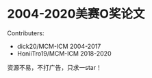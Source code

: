 # 2004-2020美赛O奖论文

Contributers: 

- dick20/MCM-ICM 2004-2017
- HoniiTro19/MCM-ICM 2018-2020

资源不易，不打广告，只求一star！
